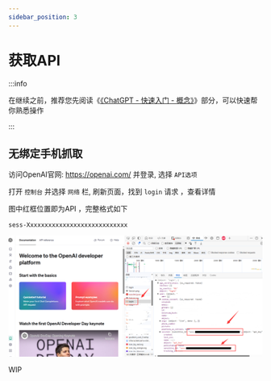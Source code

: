 ```yaml
---
sidebar_position: 3
---
```

# 获取API
:::info

在继续之前，推荐您先阅读《[《ChatGPT - 快速入门 - 概念》](./快速入门.md#概念)》部分，可以快速帮你熟悉操作

:::

## 无绑定手机抓取


访问OpenAI官网: https://openai.com/ 并登录, 选择 `API选项`


打开 `控制台` 并选择 `网络` 栏,  刷新页面，找到 `login` 请求 ，查看详情

图中红框位置即为API ，完整格式如下
```
sess-Xxxxxxxxxxxxxxxxxxxxxxxxxxxx
```

![api](./img/api.png)

WIP